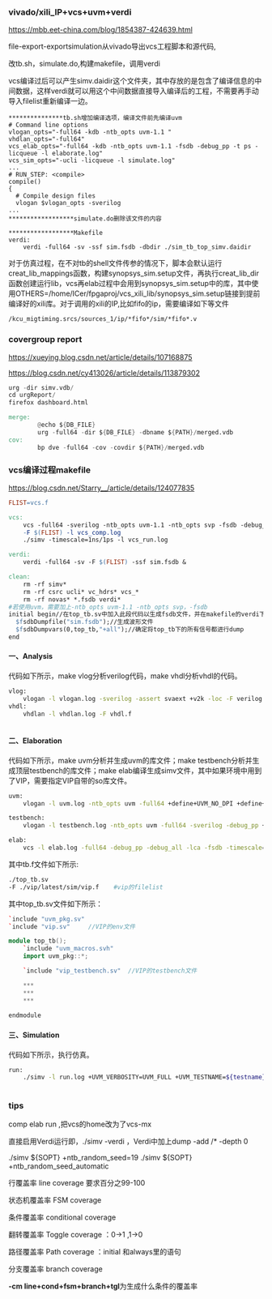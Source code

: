 ### vivado/xili_IP+vcs+uvm+verdi

https://mbb.eet-china.com/blog/1854387-424639.html

file-export-exportsimulation从vivado导出vcs工程脚本和源代码,

改tb.sh，simulate.do,构建makefile，调用verdi

vcs编译过后可以产生simv.daidir这个文件夹，其中存放的是包含了编译信息的中间数据，这样verdi就可以用这个中间数据直接导入编译后的工程，不需要再手动导入filelist重新编译一边。

```shell
***************tb.sh增加编译选项，编译文件前先编译uvm
# Command line options
vlogan_opts="-full64 -kdb -ntb_opts uvm-1.1 "
vhdlan_opts="-full64"
vcs_elab_opts="-full64 -kdb -ntb_opts uvm-1.1 -fsdb -debug_pp -t ps -licqueue -l elaborate.log"
vcs_sim_opts="-ucli -licqueue -l simulate.log"
...
# RUN_STEP: <compile>
compile()
{
  # Compile design files
  vlogan $vlogan_opts -sverilog
... 
******************simulate.do删除该文件的内容

******************Makefile
verdi:
	verdi -full64 -sv -ssf sim.fsdb -dbdir ./sim_tb_top_simv.daidir 
```

对于仿真过程，在不对tb的shell文件传参的情况下，脚本会默认运行creat_lib_mappings函数，构建synopsys_sim.setup文件，再执行creat_lib_dir函数创建运行lib，vcs再elab过程中会用到synopsys_sim.setup中的库，其中使用OTHERS=/home/ICer/fpgaproj/vcs_xili_lib/synopsys_sim.setup链接到提前编译好的xili库。对于调用的xili的IP,比如fifo的ip，需要编译如下等文件

```shell
/kcu_migtiming.srcs/sources_1/ip/*fifo*/sim/*fifo*.v
```



###  covergroup report

https://xueying.blog.csdn.net/article/details/107168875

https://blog.csdn.net/cy413026/article/details/113879302

```verilog
urg -dir simv.vdb/
cd urgReport/
firefox dashboard.html

merge:
        @echo ${DB_FILE}
        urg -full64 -dir ${DB_FILE} -dbname ${PATH}/merged.vdb  
cov:
        bp dve -full64 -cov -covdir ${PATH}/merged.vdb
```



### vcs编译过程makefile

https://blog.csdn.net/Starry__/article/details/124077835

```makefile
FLIST=vcs.f

vcs:
	vcs -full64 -sverilog -ntb_opts uvm-1.1 -ntb_opts svp -fsdb -debug_all -timescale=1ns/1ps \
	-F $(FLIST) -l vcs_comp.log
	./simv -timescale=1ns/1ps -l vcs_run.log

verdi:
	verdi -full64 -sv -F $(FLIST) -ssf sim.fsdb &

clean:
	rm -rf simv*
	rm -rf csrc ucli* vc_hdrs* vcs_*
	rm -rf novas* *.fsdb verdi*
#若使用uvm，需要加上-ntb_opts uvm-1.1 -ntb_opts svp，-fsdb
initial begin//在top_tb.sv中加入此段代码以生成fsdb文件，并在makefile的verdi下注明打开改波形文件
  $fsdbDumpfile("sim.fsdb");//生成波形文件
  $fsdbDumpvars(0,top_tb,"+all");//确定将top_tb下的所有信号都进行dump
end
```

#### 一、Analysis

代码如下所示，make vlog分析verilog代码，make vhdl分析vhdl的代码。

```bash
vlog:
	vlogan -l vlogan.log -sverilog -assert svaext +v2k -loc -F verilog.f
vhdl:
	vhdlan -l vhdlan.log -F vhdl.f
	
```

#### 二、Elaboration

代码如下所示，make uvm分析并生成uvm的库文件；make testbench分析并生成顶层testbench的库文件；make elab编译生成simv文件，其中如果环境中用到了VIP，需要指定VIP自带的so库文件。

```bash
uvm:
	vlogan -l uvm.log -ntb_opts uvm -full64 +define+UVM_NO_DPI +define+UVM_NO_DEPRECATED

testbench:
	vlogan -l testbench.log -ntb_opts uvm -full64 -sverilog -debug_pp +define+UVM_NO_DPI +define+NSYS_UVM +plusarg_save +v2k -lca -F tb.f

elab:
	vcs -l elab.log -full64 -debug_pp -debug_all -lca -fsdb -timescale=1ns/1ps ./vip/common/latest/C/lib/amd64/VipCommonNtb.so -top ${top_name}
```

其中tb.f文件如下所示:

```bash
./top_tb.sv
-F ./vip/latest/sim/vip.f    #vip的filelist
```

其中top_tb.sv文件如下所示：

```cpp
`include "uvm_pkg.sv"
`include "vip.sv"     //VIP的env文件

module top_tb();
    `include "uvm_macros.svh"
    import uvm_pkg::*;

    `include "vip_testbench.sv"  //VIP的testbench文件

	***
	***
	***
	
endmodule
```

#### 三、Simulation

代码如下所示，执行仿真。

```bash
run:
	./simv -l run.log +UVM_VERBOSITY=UVM_FULL +UVM_TESTNAME=${testname}
	
```

### tips

comp elab run ,把vcs的home改为了vcs-mx

直接启用Verdi运行即，./simv -verdi ，Verdi中加上dump -add /* -depth 0

 ./simv \${SOPT} +ntb_random_seed=19
 ./simv ${SOPT} +ntb_random_seed_automatic

行覆盖率  line coverage 要求百分之99-100

状态机覆盖率 FSM coverage

条件覆盖率 conditional coverage

翻转覆盖率 Toggle coverage ：0->1 ,1->0

路径覆盖率 Path coverage ：initial 和always里的语句

分支覆盖率 branch coverage

**-cm line+cond+fsm+branch+tgl**为生成什么条件的覆盖率